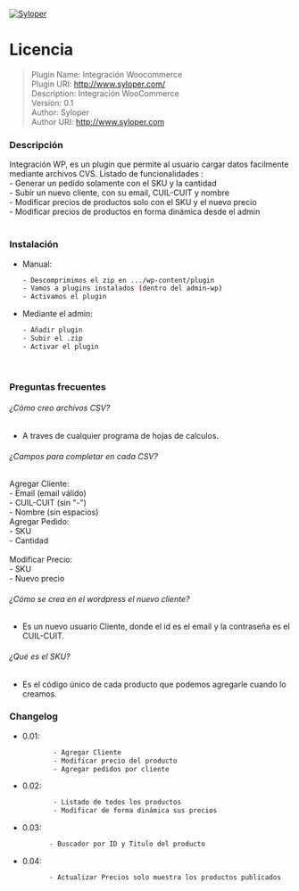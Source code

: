 [![Syloper](http://lab.syloper.com/ps/webroot/img/syloper.png)](https://syloper.com)

# Licencia  

> Plugin Name: Integración Woocommerce <br />
> Plugin URI: http://www.syloper.com/ <br />
> Description: Integración WooCommerce <br />
> Version: 0.1 <br />
> Author: Syloper <br />
> Author URI: http://www.syloper.com <br />


### Descripción

Integración WP, es un plugin que permite al usuario cargar datos facilmente mediante archivos CVS.
Listado de funcionalidades :<br />
							- Generar un pedido solamente con el SKU y la cantidad <br />
							- Subir un nuevo cliente, con su email, CUIL-CUIT y nombre <br />
							- Modificar precios de productos solo con el SKU y el nuevo precio <br />
                            - Modificar precios de productos en forma dinámica desde el admin <br />
<br />

### Instalación

- Manual: <br /> 
    ```sh
    - Descomprimimos el zip en .../wp-content/plugin 
    - Vamos a plugins instalados (dentro del admin-wp)
    - Activamos el plugin
    ```

- Mediante el admin: <br />
    
    ```sh
    - Añadir plugin 
    - Subir el .zip
    - Activar el plugin
     ```
<br /> 

### Preguntas frecuentes

###### ¿Cómo creo archivos CSV? 

 - A traves de cualquier programa de hojas de calculos.<br />

###### ¿Campos para completar en cada CSV?

Agregar Cliente: <br /> 
                - Email (email válido)
<br />
                - CUIL-CUIT (sin "-")
<br />
                - Nombre (sin espacios)
<br /> 
Agregar Pedido: <br />
                - SKU
<br />
                - Cantidad
<br /> <br /> 
Modificar Precio:<br />
                - SKU
<br />
                - Nuevo precio
<br /> 

###### ¿Cómo se crea en el wordpress el nuevo cliente? 

 - Es un nuevo usuario Cliente, donde el id es el email y la contraseña es el CUIL-CUIT.   

###### ¿Qué es el SKU? 

 - Es el código único de cada producto que podemos agregarle cuando lo creamos. <br />

 ### Changelog 

 - 0.01: <br />
```sh
           - Agregar Cliente 
           - Modificar precio del producto
           - Agregar pedidos por cliente  
```
 - 0.02: <br />
```sh
           - Listado de todos los productos 
           - Modificar de forma dinámica sus precios
```
 - 0.03: <br />
 ```sh
           - Buscador por ID y Titulo del producto 
```
 - 0.04: <br />
 ```sh
           - Actualizar Precios solo muestra los productos publicados 
  ```
  <br />
